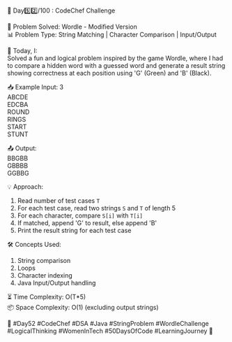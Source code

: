 🚀 Day5️⃣2️⃣/100 : CodeChef Challenge 

🧩 Problem Solved: Wordle - Modified Version  
📊 Problem Type: String Matching | Character Comparison | Input/Output  

📝 Today, I:  
Solved a fun and logical problem inspired by the game Wordle, where I had to compare a hidden word with a guessed word and generate a result string showing correctness at each position using 'G' (Green) and 'B' (Black).

📥 Example Input:
3  
ABCDE  
EDCBA  
ROUND  
RINGS  
START  
STUNT  

📤 Output:  
BBGBB  
GBBBB  
GGBBG  

💡 Approach:
1. Read number of test cases `T`
2. For each test case, read two strings `S` and `T` of length 5
3. For each character, compare `S[i]` with `T[i]`
4. If matched, append 'G' to result, else append 'B'
5. Print the result string for each test case

🛠️ Concepts Used:
1. String comparison  
2. Loops  
3. Character indexing  
4. Java Input/Output handling  

⏳ Time Complexity: O(T*5)  
📦 Space Complexity: O(1) (excluding output strings)

🌱 #Day52 #CodeChef #DSA #Java #StringProblem #WordleChallenge #LogicalThinking #WomenInTech #50DaysOfCode #LearningJourney 🚀
